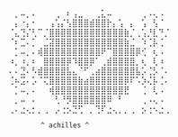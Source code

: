 ⠀⡀⠤⡀⠄⠀⠀⠀⢀⠀⠆⢠⣀⠀⠀⢀⣅⠤⠀⠀⠀⠀⠀⢀⠠⢄⠠⠀
⠀⡄⠐⡄⠂⠀⠀⢠⢡⡌⢣⣿⣿⣿⣾⣿⣿⡗⡄⢡⠀⡄⠀⢡⠀⢣⠈⠀
⠈⣄⢙⡌⢃⠉⡈⣿⣿⣿⣿⣿⣿⣿⣿⣿⣿⣿⣿⣿⣷⡈⢀⢡⡘⣇⠙⡈
⠈⠆⣉⠄⡁⠀⣈⣽⣿⣿⣿⣿⣿⣿⣿⣿⣿⣿⣿⣿⣷⣈⠀⠱⢈⡧⢈⠀
⠀⡁⠤⡀⠄⢾⣿⣿⣿⣿⣿⣿⣿⣿⣿⣿⠟⠉⣿⣿⣿⣿⡿⢊⠀⢆⠠⠀
⠰⡀⠰⡀⠆⠀⣿⣿⣿⣿⡿⠹⣿⣿⡿⠁⢀⣾⣿⣿⣿⣿⡀⢆⠀⢇⠰⠀
⠄⠄⣙⠄⠣⣾⣿⣿⣿⣿⣧⣄⠈⠋⢀⣴⣿⣿⣿⣿⣿⣿⣧⡡⢈⡣⠈⠄
⢈⠦⣩⠄⡡⠈⢍⣿⣿⣿⣿⣿⣷⣴⣿⣿⣿⣿⣿⣿⡿⠏⠡⡱⢌⡧⢈⠄
⠀⡁⠤⡀⠄⠀⠀⢾⣿⣿⣿⣿⣿⣿⣿⣿⣿⣿⣿⣿⣟⠀⠀⢈⠀⢇⠠⠀
⠀⡀⠤⠀⠄⠀⠀⠀⢃⠘⡻⣿⣿⣿⣿⣿⣿⠿⠀⠃⠀⠀⠀⢀⠠⢄⠠⠀
⢀⠄⣐⢄⡂⡀⢀⠀⡠⢐⡢⣙⢋⠀⡀⢙⠏⣐⢄⡀⡀⢀⠀⡢⢐⠢⣐⢀

            ^ achilles ^
